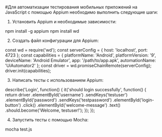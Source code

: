 #Для автоматизации тестирования мобильных приложений на JavaScript с помощью Appium необходимо выполнить следующие шаги:

1. Установить Appium и необходимые зависимости:

npm install -g appium
npm install wd


2. Создать файл конфигурации для Appium:

const wd = require('wd');
const serverConfig = {
  host: 'localhost',
  port: 4723
};
const capabilities = {
  platformName: 'Android',
  platformVersion: '9',
  deviceName: 'Android Emulator',
  app: '/path/to/app.apk',
  automationName: 'UiAutomator2'
};
const driver = wd.promiseChainRemote(serverConfig);
driver.init(capabilities);


3. Написать тесты с использованием Appium:

describe('Login', function() {
  it('should login successfully', function() {
    return driver
      .elementById('username')
      .sendKeys('testuser')
      .elementById('password')
      .sendKeys('testpassword')
      .elementById('login-button')
      .click()
      .elementById('welcome-message')
      .text()
      .should.become('Welcome, testuser!');
  });
});


4. Запустить тесты с помощью Mocha:

mocha test.js
